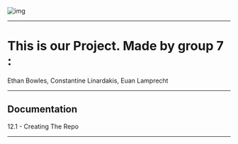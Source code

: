 ![img](https://github.com/ConstantineLinardakis/Group-Project-7/blob/main/CONTENTS/thumbnail.png)
___

# This is our Project. Made by group 7 :
Ethan Bowles, Constantine Linardakis, Euan Lamprecht

<dl>
  <dt>  </dt>
</dl>

___

## Documentation
12.1 - Creating The Repo

___




